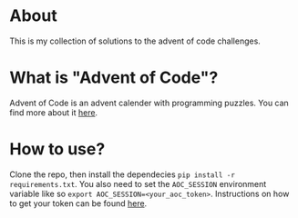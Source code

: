 # About

This is my collection of solutions to the advent of code challenges.

# What is "Advent of Code"?

Advent of Code is an advent calender with programming puzzles. You can find more about it [here](https://adventofcode/about).

# How to use?

Clone the repo, then install the dependecies `pip install -r requirements.txt`. 
You also need to set the `AOC_SESSION` environment variable like so `export AOC_SESSION=<your_aoc_token>`. Instructions on how to get your token can be found [here](https://github.com/wimglenn/advent-of-code-wim/issues/1).
